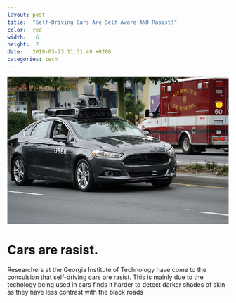 ```yaml
---
layout: post
title:  "Self-Driving Cars Are Self Aware AND Rasist!"
color:  red
width:   6 
height:  2
date:   2019-03-23 11:31:49 +0200
categories: tech 
---
```

<div style="text-align:center"><img src ="/assets/tech/self_driving_car.jpg" /></div>

# Cars are rasist.

Researchers at the Georgia Institute of Technology have come to the conculsion that self-driving cars are rasist. This is mainly due to the techology being used in cars finds it harder to detect darker shades of skin as they have less contrast with the black roads

